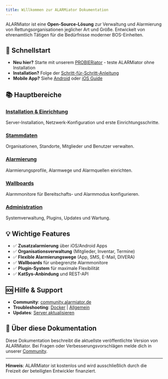 ```yaml
---
title: Willkommen zur ALARMiator Dokumentation
---
```


ALARMiator ist eine **Open-Source-Lösung** zur Verwaltung und Alarmierung von Rettungsorganisationen jeglicher Art und Größe. Entwickelt von ehrenamtlich Tätigen für die Bedürfnisse moderner BOS-Einheiten.

## 🚀 Schnellstart

- **Neu hier?** Starte mit unserem [PROBIERiator](alarmiator-probieren) - teste ALARMiator ohne Installation
- **Installation?** Folge der [Schritt-für-Schritt-Anleitung](gettingstarted)
- **Mobile App?** Siehe [Android](androidguidefrbenutzer) oder [iOS Guide](iosguidefrbenutzer)

## 📚 Hauptbereiche

### [Installation & Einrichtung](gettingstarted)
Server-Installation, Netzwerk-Konfiguration und erste Einrichtungsschritte.

### [Stammdaten](übersicht-stammdatenanlegen)
Organisationen, Standorte, Mitglieder und Benutzer verwalten.

### [Alarmierung](uebersichtalarmierungen)
Alarmierungsprofile, Alarmwege und Alarmquellen einrichten.

### [Wallboards](uebersichtwallboard)
Alarmmonitore für Bereitschafts- und Alarmmodus konfigurieren.

### [Administration](uebersicht-dashboard)
Systemverwaltung, Plugins, Updates und Wartung.

## 💡 Wichtige Features

- ✅ **Zusatzalarmierung** über iOS/Android Apps
- ✅ **Organisationsverwaltung** (Mitglieder, Inventar, Termine)
- ✅ **Flexible Alarmierungswege** (App, SMS, E-Mail, DIVERA)
- ✅ **Wallboards** für unbegrenzte Alarmmonitore
- ✅ **Plugin-System** für maximale Flexibilität
- ✅ **KatSys-Anbindung** und REST-API

## 🆘 Hilfe & Support

- **Community**: [community.alarmiator.de](https://community.alarmiator.de)
- **Troubleshooting**: [Docker](Docker/dockertroubleshooting/index) | [Allgemein](externeipadressewirdnichtaktualisiert/index)
- **Updates**: [Server aktualisieren](updatedesalarmiatorservers/index)

## 📖 Über diese Dokumentation

Diese Dokumentation beschreibt die aktuellste veröffentlichte Version von ALARMiator. Bei Fragen oder Verbesserungsvorschlägen melde dich in unserer [Community](https://community.alarmiator.de).

---

**Hinweis**: ALARMiator ist kostenlos und wird ausschließlich durch die Freizeit der beteiligten Entwickler finanziert.